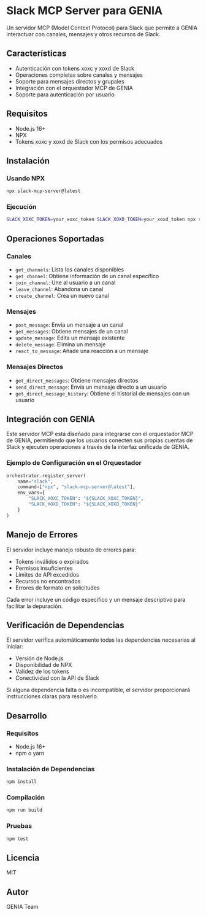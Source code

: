 # Slack MCP Server para GENIA

Un servidor MCP (Model Context Protocol) para Slack que permite a GENIA interactuar con canales, mensajes y otros recursos de Slack.

## Características

- Autenticación con tokens xoxc y xoxd de Slack
- Operaciones completas sobre canales y mensajes
- Soporte para mensajes directos y grupales
- Integración con el orquestador MCP de GENIA
- Soporte para autenticación por usuario

## Requisitos

- Node.js 16+
- NPX
- Tokens xoxc y xoxd de Slack con los permisos adecuados

## Instalación

### Usando NPX

```bash
npx slack-mcp-server@latest
```

### Ejecución

```bash
SLACK_XOXC_TOKEN=your_xoxc_token SLACK_XOXD_TOKEN=your_xoxd_token npx slack-mcp-server@latest
```

## Operaciones Soportadas

### Canales

- `get_channels`: Lista los canales disponibles
- `get_channel`: Obtiene información de un canal específico
- `join_channel`: Une al usuario a un canal
- `leave_channel`: Abandona un canal
- `create_channel`: Crea un nuevo canal

### Mensajes

- `post_message`: Envía un mensaje a un canal
- `get_messages`: Obtiene mensajes de un canal
- `update_message`: Edita un mensaje existente
- `delete_message`: Elimina un mensaje
- `react_to_message`: Añade una reacción a un mensaje

### Mensajes Directos

- `get_direct_messages`: Obtiene mensajes directos
- `send_direct_message`: Envía un mensaje directo a un usuario
- `get_direct_message_history`: Obtiene el historial de mensajes con un usuario

## Integración con GENIA

Este servidor MCP está diseñado para integrarse con el orquestador MCP de GENIA, permitiendo que los usuarios conecten sus propias cuentas de Slack y ejecuten operaciones a través de la interfaz unificada de GENIA.

### Ejemplo de Configuración en el Orquestador

```python
orchestrator.register_server(
    name="slack",
    command=["npx", "slack-mcp-server@latest"],
    env_vars={
        "SLACK_XOXC_TOKEN": "${SLACK_XOXC_TOKEN}",
        "SLACK_XOXD_TOKEN": "${SLACK_XOXD_TOKEN}"
    }
)
```

## Manejo de Errores

El servidor incluye manejo robusto de errores para:

- Tokens inválidos o expirados
- Permisos insuficientes
- Límites de API excedidos
- Recursos no encontrados
- Errores de formato en solicitudes

Cada error incluye un código específico y un mensaje descriptivo para facilitar la depuración.

## Verificación de Dependencias

El servidor verifica automáticamente todas las dependencias necesarias al iniciar:

- Versión de Node.js
- Disponibilidad de NPX
- Validez de los tokens
- Conectividad con la API de Slack

Si alguna dependencia falta o es incompatible, el servidor proporcionará instrucciones claras para resolverlo.

## Desarrollo

### Requisitos

- Node.js 16+
- npm o yarn

### Instalación de Dependencias

```bash
npm install
```

### Compilación

```bash
npm run build
```

### Pruebas

```bash
npm test
```

## Licencia

MIT

## Autor

GENIA Team
